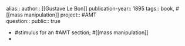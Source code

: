 alias::
author:: [[Gustave Le Bon]] 
publication-year:: 1895
tags:: book, #[[mass manipulation]]
project:: #AMT  
question::
public:: true

- #stimulus for an #AMT section; #[[mass manipulation]]
-